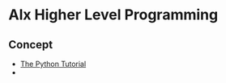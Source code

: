 # Alx Higher Level Programming

## Concept
 * [The Python Tutorial](https://docs.python.org/3.4/tutorial/index.html)
 * 
